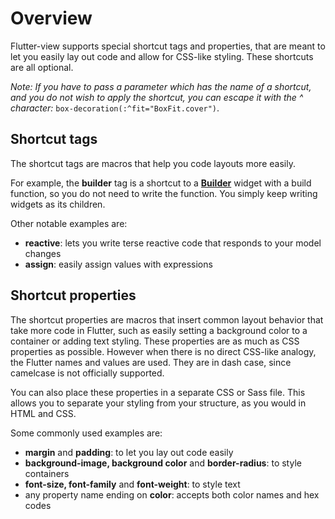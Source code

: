 # Overview

Flutter-view supports special shortcut tags and properties, that are meant to let you easily lay out code and allow for CSS-like styling. These shortcuts are all optional.

_Note: If you have to pass a parameter which has the name of a shortcut, and you do not wish to apply the shortcut, you can escape it with the ^ character:_ `box-decoration(:^fit="BoxFit.cover")`.

## Shortcut tags

The shortcut tags are macros that help you code layouts more easily. 

For example, the **builder** tag is a shortcut to a [**Builder**](https://docs.flutter.io/flutter/widgets/Builder-class.html) widget with a build function, so you do not need to write the function. You simply keep writing widgets as its children.

Other notable examples are:

* **reactive**: lets you write terse reactive code that responds to your model changes
* **assign**: easily assign values with expressions

## Shortcut properties

The shortcut properties are macros that insert common layout behavior that take more code in Flutter, such as easily setting a background color to a container or adding text styling. These properties are as much as CSS properties as possible. However when there is no direct CSS-like analogy, the Flutter names and values are used. They are in dash case, since camelcase is not officially supported.

You can also place these properties in a separate CSS or Sass file. This allows you to separate your styling from your structure, as you would in HTML and CSS.

Some commonly used examples are:

* **margin** and **padding**: to let you lay out code easily
* **background-image, background color** and **border-radius**: to style containers
* **font-size, font-family** and **font-weight**: to style text
* any property name ending on **color**: accepts both color names and hex codes




